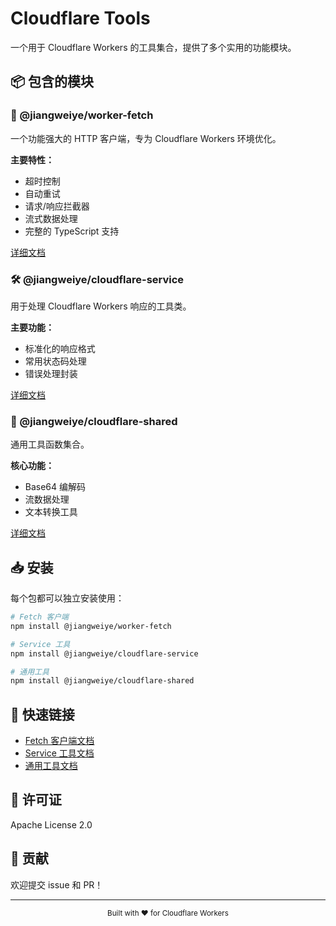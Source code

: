 # Cloudflare Tools

一个用于 Cloudflare Workers 的工具集合，提供了多个实用的功能模块。

## 📦 包含的模块

### 🚀 @jiangweiye/worker-fetch

一个功能强大的 HTTP 客户端，专为 Cloudflare Workers 环境优化。

**主要特性：**

- 超时控制
- 自动重试
- 请求/响应拦截器
- 流式数据处理
- 完整的 TypeScript 支持

[详细文档](./packages/fetch/README.md)

### 🛠️ @jiangweiye/cloudflare-service

用于处理 Cloudflare Workers 响应的工具类。

**主要功能：**

- 标准化的响应格式
- 常用状态码处理
- 错误处理封装

[详细文档](./packages/service/README.md)

### 🔧 @jiangweiye/cloudflare-shared

通用工具函数集合。

**核心功能：**

- Base64 编解码
- 流数据处理
- 文本转换工具

[详细文档](./packages/shared/README.md)

## 📥 安装

每个包都可以独立安装使用：

```bash
# Fetch 客户端
npm install @jiangweiye/worker-fetch

# Service 工具
npm install @jiangweiye/cloudflare-service

# 通用工具
npm install @jiangweiye/cloudflare-shared
```

## 🔗 快速链接

- [Fetch 客户端文档](./packages/fetch/README.md)
- [Service 工具文档](./packages/service/README.md)
- [通用工具文档](./packages/shared/README.md)

## 📄 许可证

Apache License 2.0

## 🤝 贡献

欢迎提交 issue 和 PR！

---

<div align="center">
  <sub>Built with ❤️ for Cloudflare Workers</sub>
</div>
